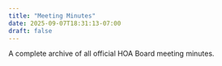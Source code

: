 ```yaml
---
title: "Meeting Minutes"
date: 2025-09-07T18:31:13-07:00
draft: false
---
```


A complete archive of all official HOA Board meeting minutes.
